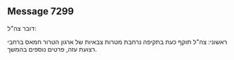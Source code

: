 ## Message 7299

דובר צה"ל:

ראשוני: צה"ל תוקף כעת בתקיפה נרחבת מטרות צבאיות של ארגון הטרור חמאס ברחבי רצועת עזה, פרטים נוספים בהמשך.

